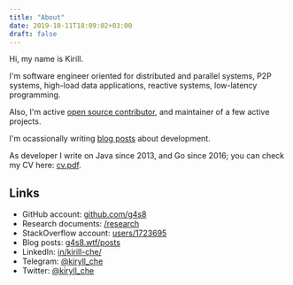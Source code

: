 ```yaml
---
title: "About"
date: 2019-10-11T18:09:02+03:00
draft: false
---
```


Hi, my name is Kirill.

I'm software engineer oriented for distributed and parallel systems,
P2P systems, high-load data applications, reactive systems, low-latency
programming.

Also, I'm active [open source contributor](https://github.com/g4s8),
and maintainer of a few active projects.

I'm ocassionally writing [blog posts](/posts) about development.

As developer I write on Java since 2013, and Go since 2016;
you can check my CV here: [cv.pdf](/cv-3.pdf).

## Links

 - GitHub account: [github.com/g4s8](https://github.com/g4s8/)
 - Research documents: [/research](/research)
 - StackOverflow account: [users/1723695](https://stackoverflow.com/users/1723695/kirill)
 - Blog posts: [g4s8.wtf/posts](/posts)
 - LinkedIn: [in/kirill-che/](https://www.linkedin.com/in/kirill-che/)
 - Telegram: [@kiryll_che](https://t.me/kiryll_che)
 - Twitter: [@kiryll_che](https://twitter.com/kiryll_che)
